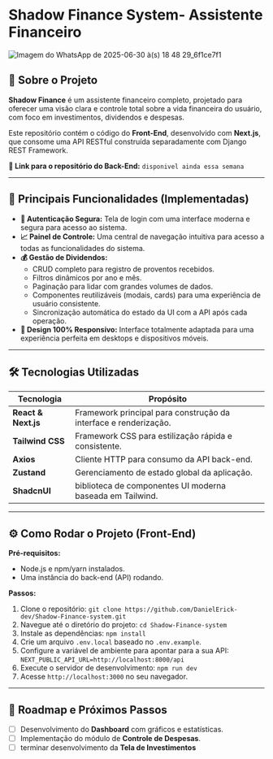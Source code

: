 # Shadow Finance System- Assistente Financeiro

![Imagem do WhatsApp de 2025-06-30 à(s) 18 48 29_6f1ce7f1](https://github.com/user-attachments/assets/eac28cd8-9f51-4c68-9b37-25802b44af69)

## 🚀 Sobre o Projeto

**Shadow Finance** é um assistente financeiro completo, projetado para oferecer uma visão clara e controle total sobre a vida financeira do usuário, com foco em investimentos, dividendos e despesas.

Este repositório contém o código do **Front-End**, desenvolvido com **Next.js**, que consome uma API RESTful construída separadamente com Django REST Framework.

**🔗 Link para o repositório do Back-End:** `disponivel ainda essa semana`

---

## 🌟 Principais Funcionalidades (Implementadas)

- **🔐 Autenticação Segura:** Tela de login com uma interface moderna e segura para acesso ao sistema.
- **📈 Painel de Controle:** Uma central de navegação intuitiva para acesso a todas as funcionalidades do sistema.
- **💰 Gestão de Dividendos:**
    - CRUD completo para registro de proventos recebidos.
    - Filtros dinâmicos por ano e mês.
    - Paginação para lidar com grandes volumes de dados.
    - Componentes reutilizáveis (modais, cards) para uma experiência de usuário consistente.
    - Sincronização automática do estado da UI com a API após cada operação.
- **📱 Design 100% Responsivo:** Interface totalmente adaptada para uma experiência perfeita em desktops e dispositivos móveis.

---

## 🛠️ Tecnologias Utilizadas

| Tecnologia | Propósito |
|---|---|
| **React & Next.js** | Framework principal para construção da interface e renderização. |
| **Tailwind CSS** | Framework CSS para estilização rápida e consistente. |
| **Axios** | Cliente HTTP para consumo da API back-end. |
| **Zustand** | Gerenciamento de estado global da aplicação. |
| **ShadcnUI** | biblioteca de componentes UI moderna baseada em Tailwind. |

---

## ⚙️ Como Rodar o Projeto (Front-End)

**Pré-requisitos:**
- Node.js e npm/yarn instalados.
- Uma instância do back-end (API) rodando.

**Passos:**
1.  Clone o repositório: `git clone https://github.com/DanielErick-dev/Shadow-Finance-system.git`
2.  Navegue até o diretório do projeto: `cd Shadow-Finance-system`
3.  Instale as dependências: `npm install`
4.  Crie um arquivo `.env.local` baseado no `.env.example`.
5.  Configure a variável de ambiente para apontar para a sua API: `NEXT_PUBLIC_API_URL=http://localhost:8000/api`
6.  Execute o servidor de desenvolvimento: `npm run dev`
7.  Acesse `http://localhost:3000` no seu navegador.

---

## 📝 Roadmap e Próximos Passos

- [ ] Desenvolvimento do **Dashboard** com gráficos e estatísticas.
- [ ] Implementação do módulo de **Controle de Despesas**.
- [ ] terminar desenvolvimento da **Tela de Investimentos**
